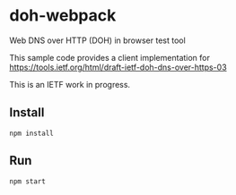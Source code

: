 # doh-webpack

Web DNS over HTTP (DOH) in browser test tool

This sample code provides a client implementation for https://tools.ietf.org/html/draft-ietf-doh-dns-over-https-03

This is an IETF work in progress.

## Install
    npm install

## Run
    npm start

